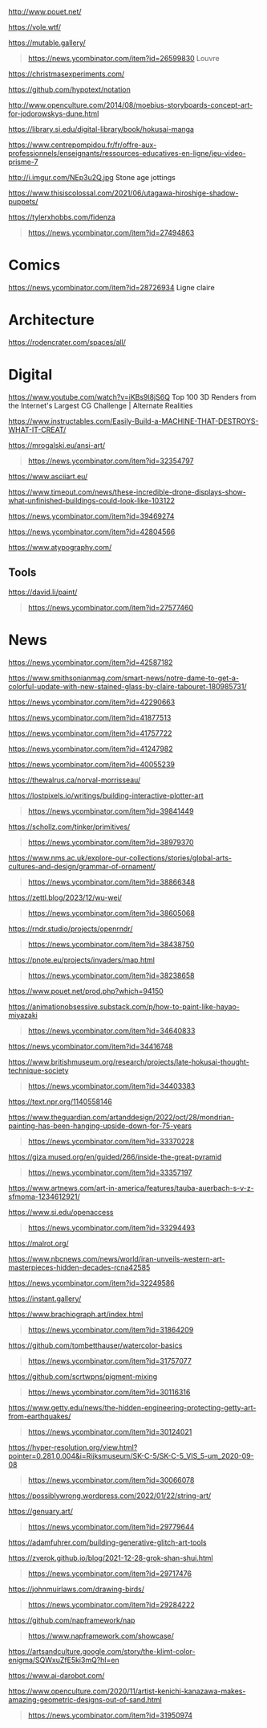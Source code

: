 http://www.pouet.net/

https://vole.wtf/

https://mutable.gallery/

> https://news.ycombinator.com/item?id=26599830 Louvre

https://christmasexperiments.com/

https://github.com/hypotext/notation

http://www.openculture.com/2014/08/moebius-storyboards-concept-art-for-jodorowskys-dune.html

https://library.si.edu/digital-library/book/hokusai-manga

https://www.centrepompidou.fr/fr/offre-aux-professionnels/enseignants/ressources-educatives-en-ligne/jeu-video-prisme-7

http://i.imgur.com/NEp3u2Q.jpg Stone age jottings

https://www.thisiscolossal.com/2021/06/utagawa-hiroshige-shadow-puppets/

https://tylerxhobbs.com/fidenza
> https://news.ycombinator.com/item?id=27494863

# Comics
https://news.ycombinator.com/item?id=28726934 Ligne claire

# Architecture
https://rodencrater.com/spaces/all/

# Digital
https://www.youtube.com/watch?v=iKBs9l8jS6Q Top 100 3D Renders from the Internet's Largest CG Challenge | Alternate Realities

https://www.instructables.com/Easily-Build-a-MACHINE-THAT-DESTROYS-WHAT-IT-CREAT/

https://mrogalski.eu/ansi-art/
> https://news.ycombinator.com/item?id=32354797

https://www.asciiart.eu/

https://www.timeout.com/news/these-incredible-drone-displays-show-what-unfinished-buildings-could-look-like-103122

https://news.ycombinator.com/item?id=39469274

https://news.ycombinator.com/item?id=42804566

https://www.atypography.com/

## Tools
https://david.li/paint/
> https://news.ycombinator.com/item?id=27577460

# News
https://news.ycombinator.com/item?id=42587182

https://www.smithsonianmag.com/smart-news/notre-dame-to-get-a-colorful-update-with-new-stained-glass-by-claire-tabouret-180985731/

https://news.ycombinator.com/item?id=42290663

https://news.ycombinator.com/item?id=41877513

https://news.ycombinator.com/item?id=41757722

https://news.ycombinator.com/item?id=41247982

https://news.ycombinator.com/item?id=40055239

https://thewalrus.ca/norval-morrisseau/

https://lostpixels.io/writings/building-interactive-plotter-art
> https://news.ycombinator.com/item?id=39841449

https://schollz.com/tinker/primitives/
> https://news.ycombinator.com/item?id=38979370

https://www.nms.ac.uk/explore-our-collections/stories/global-arts-cultures-and-design/grammar-of-ornament/
> https://news.ycombinator.com/item?id=38866348

https://zettl.blog/2023/12/wu-wei/
> https://news.ycombinator.com/item?id=38605068

https://rndr.studio/projects/openrndr/
> https://news.ycombinator.com/item?id=38438750

https://pnote.eu/projects/invaders/map.html
> https://news.ycombinator.com/item?id=38238658

https://www.pouet.net/prod.php?which=94150

https://animationobsessive.substack.com/p/how-to-paint-like-hayao-miyazaki
> https://news.ycombinator.com/item?id=34640833

https://news.ycombinator.com/item?id=34416748

https://www.britishmuseum.org/research/projects/late-hokusai-thought-technique-society
> https://news.ycombinator.com/item?id=34403383

https://text.npr.org/1140558146

https://www.theguardian.com/artanddesign/2022/oct/28/mondrian-painting-has-been-hanging-upside-down-for-75-years
> https://news.ycombinator.com/item?id=33370228

https://giza.mused.org/en/guided/266/inside-the-great-pyramid
> https://news.ycombinator.com/item?id=33357197

https://www.artnews.com/art-in-america/features/tauba-auerbach-s-v-z-sfmoma-1234612921/

https://www.si.edu/openaccess
> https://news.ycombinator.com/item?id=33294493

https://malrot.org/

https://www.nbcnews.com/news/world/iran-unveils-western-art-masterpieces-hidden-decades-rcna42585

https://news.ycombinator.com/item?id=32249586

https://instant.gallery/

https://www.brachiograph.art/index.html
> https://news.ycombinator.com/item?id=31864209

https://github.com/tombetthauser/watercolor-basics
> https://news.ycombinator.com/item?id=31757077

https://github.com/scrtwpns/pigment-mixing
> https://news.ycombinator.com/item?id=30116316

https://www.getty.edu/news/the-hidden-engineering-protecting-getty-art-from-earthquakes/
> https://news.ycombinator.com/item?id=30124021

https://hyper-resolution.org/view.html?pointer=0.281,0.004&i=Rijksmuseum/SK-C-5/SK-C-5_VIS_5-um_2020-09-08
> https://news.ycombinator.com/item?id=30066078

https://possiblywrong.wordpress.com/2022/01/22/string-art/

https://genuary.art/
> https://news.ycombinator.com/item?id=29779644

https://adamfuhrer.com/building-generative-glitch-art-tools

https://zverok.github.io/blog/2021-12-28-grok-shan-shui.html
> https://news.ycombinator.com/item?id=29717476

https://johnmuirlaws.com/drawing-birds/
> https://news.ycombinator.com/item?id=29284222

https://github.com/napframework/nap
> https://www.napframework.com/showcase/

https://artsandculture.google.com/story/the-klimt-color-enigma/SQWxuZfE5ki3mQ?hl=en

https://www.ai-darobot.com/

https://www.openculture.com/2020/11/artist-kenichi-kanazawa-makes-amazing-geometric-designs-out-of-sand.html
> https://news.ycombinator.com/item?id=31950974
